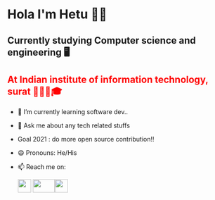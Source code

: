# Hola I'm Hetu 👋🤘
<h2>Currently studying Computer science and engineering 🖥️</h2>
<h2 style="color:red;">At Indian institute of information technology, surat 👨🏻‍🎓🎓</h2>


- 🌱 I’m currently learning software dev..
- 💬 Ask me about any tech related stuffs
- Goal 2021 : do more open source contribution!!
- 😄 Pronouns: He/His
- 📫 Reach me on: 


   <a href="https://twitter.com/PatelHetu13/with_replies?s=08" width><img src="https://user-images.githubusercontent.com/81302882/119007417-d42b7d00-b9ae-11eb-9496-657c8fc3211b.png"
                                                                       width="30" height="30"></a>  <a href="https://www.facebook.com/patel.hetu.1401/"><img src="https://user-images.githubusercontent.com/81302882/119007908-4b611100-b9af-11eb-999b-416181f8c672.png" width="50" height="30"></img></a><a href="https://www.linkedin.com/in/hetu-patel-b96479202/"><img src="https://user-images.githubusercontent.com/81302882/119008439-caeee000-b9af-11eb-8b77-badf848bf142.png" width = "30" height = "30"></img></a>

